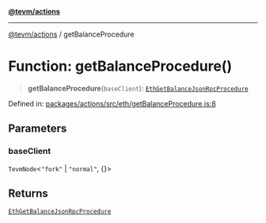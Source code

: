 [**@tevm/actions**](../README.md)

***

[@tevm/actions](../globals.md) / getBalanceProcedure

# Function: getBalanceProcedure()

> **getBalanceProcedure**(`baseClient`): [`EthGetBalanceJsonRpcProcedure`](../type-aliases/EthGetBalanceJsonRpcProcedure.md)

Defined in: [packages/actions/src/eth/getBalanceProcedure.js:8](https://github.com/evmts/tevm-monorepo/blob/main/packages/actions/src/eth/getBalanceProcedure.js#L8)

## Parameters

### baseClient

`TevmNode`\<`"fork"` \| `"normal"`, \{\}\>

## Returns

[`EthGetBalanceJsonRpcProcedure`](../type-aliases/EthGetBalanceJsonRpcProcedure.md)
